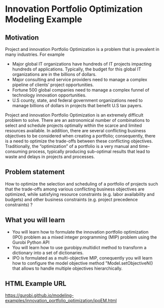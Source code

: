 # Innovation Portfolio Optimization Modeling Example

## Motivation
Project and innovation Portfolio Optimization is a problem that is prevalent in many 
industries. For example

* Major global IT organizations have hundreds of IT projects impacting hundreds of applications. Typically, the budget for this global IT organizations are in the billions of dollars.
* Major consulting and service providers need to manage a complex pipeline of clients’ project opportunities.
* Fortune 500 global companies need to manage a complex funnel of technology innovation opportunities.
* U.S county, state, and federal government organizations need to manage billions of dollars in projects that 
benefit U.S tax payers.

Project and innovation Portfolio Optimization is an extremely difficult problem to solve. There are an astronomical 
number of combinations to select and schedule projects optimally within the scarce and limited resources available. 
In addition, there are several conflicting business objectives to be considered when creating a portfolio; 
consequently, there is a need to optimize the trade-offs between these conflicting objectives. Traditionally, 
the “optimization” of a portfolio is a very manual and time-consuming process, typically producing sub-optimal 
results that lead to waste and delays in projects and processes.


## Problem statement
How to optimize the selection and scheduling of a portfolio of projects such that the trade-offs among various 
conflicting business objectives are optimized, while satisfying resource constraints (e.g. labor availability and 
budgets) and other business constraints (e.g. project precedence constraints) ?

## What you will learn

* You will learn how to formulate the innovation portfolio optimization (IPO) problem as a mixed integer programming 
(MIP) problem using the Gurobi Python API
* You will learn how to use gurobipy.multidict method to transform a dictionary into a set of dictionaries. 
* IPO is formulated as a multi-objective MIP, conequently you will learn how to configure the model objective method 
"Model.setObjectiveN() that allows to handle multiple objectives hierarchically.

## HTML Example URL
https://gurobi.github.io/modeling-examples/innovation_portfolio_optimization/ipoEM.html


